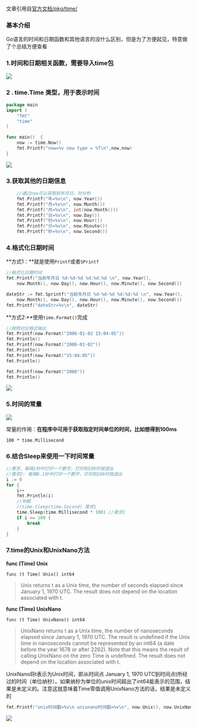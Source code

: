 文章引用自[官方文档/pkg/time/](https://golang.org/pkg/time/)

### 基本介绍

Go语言的时间和日期函数和其他语言的没什么区别，但是为了方便起见，特意做了个总结方便查看

### 1.时间和日期相关函数，需要导入time包

![](https://kongjhong-image.oss-cn-beijing.aliyuncs.com/img/20190724211317.png)

### 2 . time.Time 类型，用于表示时间

```go
package main
import (
    "fmt"
    "time"
)

func main()  {
    now := time.Now()
    fmt.Printf("now=%v now type = %T\n",now,now)    
}
```

![](https://kongjhong-image.oss-cn-beijing.aliyuncs.com/img/20190724211502.png)

### 3.获取其他的日期信息

```go
	//通过now可以获取到年月日，时分秒
	fmt.Printf("年=%v\n", now.Year())
	fmt.Printf("月=%v\n", now.Month())
	fmt.Printf("月=%v\n", int(now.Month()))
	fmt.Printf("日=%v\n", now.Day())
	fmt.Printf("时=%v\n", now.Hour())
	fmt.Printf("分=%v\n", now.Minute())
	fmt.Printf("秒=%v\n", now.Second())
```

### 4.格式化日期时间

**方式1：**就是使用`Printf`或者`SPrintf`

```go
//格式化日期时间
fmt.Printf("当前年月日 %d-%d-%d %d:%d:%d \n", now.Year(), 
	now.Month(), now.Day(), now.Hour(), now.Minute(), now.Second())

dateStr := fmt.Sprintf("当前年月日 %d-%d-%d %d:%d:%d \n", now.Year(), 
	now.Month(), now.Day(), now.Hour(), now.Minute(), now.Second())
fmt.Printf("dateStr=%v\n", dateStr)
```

**方式2:**使用`time.Format()`完成

```go
//按照对应格式输出
fmt.Printf(now.Format("2006-01-02 15:04:05"))
fmt.Println()
fmt.Printf(now.Format("2006-01-02"))
fmt.Println()
fmt.Printf(now.Format("15:04:05"))
fmt.Println()

fmt.Printf(now.Format("2006"))
fmt.Println()
```



![](https://kongjhong-image.oss-cn-beijing.aliyuncs.com/img/20190724212059.png)

### 5.时间的常量

![](https://kongjhong-image.oss-cn-beijing.aliyuncs.com/img/20190724212403.png)

常量的作用：**在程序中可用于获取指定时间单位的时间，比如想得到100ms**

`100 * time.Millisecond`

### 6.结合Sleep来使用一下时间常量

```go
//需求，每隔1秒中打印一个数字，打印到100时就退出
//需求2: 每隔0.1秒中打印一个数字，打印到100时就退出
i := 0
for {
    i++
    fmt.Println(i)
    //休眠
    //time.Sleep(time.Second) 需求1
    time.Sleep(time.Millisecond * 100) //需求2
    if i == 100 {
        break
    }
}
```

### 7.time的Unix和UnixNano方法

**func (Time) Unix**

```
func (t Time) Unix() int64
```

> Unix returns t as a Unix time, the number of seconds elapsed since January 1, 1970 UTC. The result does not depend on the location associated with t.



**func (Time) UnixNano**

```
func (t Time) UnixNano() int64
```

> UnixNano returns t as a Unix time, the number of nanoseconds elapsed since January 1, 1970 UTC. The result is undefined if the Unix time in nanoseconds cannot be represented by an int64 (a date before the year 1678 or after 2262). Note that this means the result of calling UnixNano on the zero Time is undefined. The result does not depend on the location associated with t.

UnixNano将t表示为Unix时间，即从时间点 January 1, 1970 UTC到时间点t所经过的时间（单位纳秒）。如果纳秒为单位的unix时间超出了int64能表示的范围，结果是未定义的。注意这就意味着Time零值调用UnixNano方法的话，结果是未定义的

```go
fmt.Printf("unix时间戳=%v\n unixnano时间戳=%v\n", now.Unix(), now.UnixNano())
```

![](https://kongjhong-image.oss-cn-beijing.aliyuncs.com/img/20190724213106.png)

